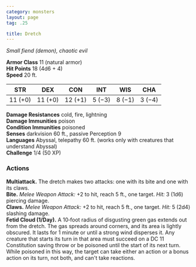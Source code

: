 ```yaml
---
category: monsters
layout: page
tag: .25

title: Dretch 
---
```

_Small fiend (demon), chaotic evil_

**Armor Class** 11 (natural armor)    
**Hit Points** 18 (4d6 + 4)    
**Speed** 20 ft. 

| STR      | DEX     | CON      | INT     | WIS     | CHA     |
|----------|---------|----------|---------|---------|---------|
| 11 (+0) | 11 (+0) | 12 (+1) | 5 (−3) | 8 (−1) | 3 (−4) |

**Damage Resistances** cold, fire, lightning    
**Damage Immunities** poison    
**Condition Immunities** poisoned    
**Senses** darkvision 60 ft., passive Perception 9    
**Languages** Abyssal, telepathy 60 ft. (works only with creatures that understand Abyssal)    
**Challenge** 1/4 (50 XP) 

### Actions 
**Multiattack.** The dretch makes two attacks: one with its bite and one with its claws.    
**Bite.** _Melee Weapon Attack:_ +2 to hit, reach 5 ft., one target. _Hit:_ 3 (1d6) piercing damage.    
**Claws.** _Melee Weapon Attack:_ +2 to hit, reach 5 ft., one target. _Hit:_ 5 (2d4) slashing damage.    
**Fetid Cloud (1/Day).** A 10­‐foot radius of disgusting green gas extends out from the dretch. The gas spreads around corners, and its area is lightly obscured. It lasts for 1 minute or until a strong wind disperses it. Any creature that starts its turn in that area must succeed on a DC 11 Constitution saving throw or be poisoned until the start of its next turn. While poisoned in this way, the target can take either an action or a bonus action on its turn, not both, and can't take reactions.

